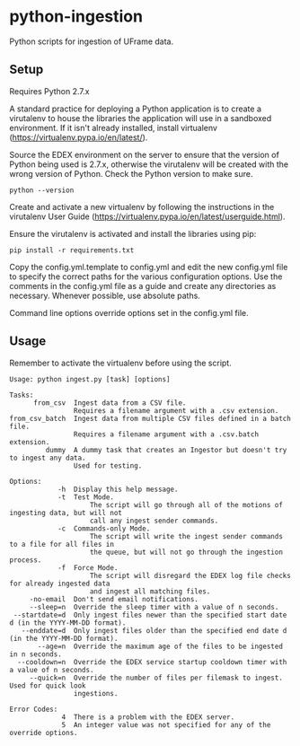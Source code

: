 # python-ingestion
Python scripts for ingestion of UFrame data.

## Setup 
Requires Python 2.7.x

A standard practice for deploying a Python application is to create a virutalenv to house the libraries the application will use in a sandboxed environment. If it isn't already installed, install virtualenv (https://virtualenv.pypa.io/en/latest/).

Source the EDEX environment on the server to ensure that the version of Python being used is 2.7.x, otherwise the virutalenv will be created with the wrong version of Python. Check the Python version to make sure.

    python --version

Create and activate a new virtualenv by following the instructions in the virutalenv User Guide (https://virtualenv.pypa.io/en/latest/userguide.html).

Ensure the virutalenv is activated and install the libraries using pip:

    pip install -r requirements.txt

Copy the config.yml.template to config.yml and edit the new config.yml file to specify the correct paths for the various configuration options. Use the comments in the config.yml file as a guide and create any directories as necessary. Whenever possible, use absolute paths.

Command line options override options set in the config.yml file.

## Usage

Remember to activate the virtualenv before using the script.

    Usage: python ingest.py [task] [options]

    Tasks:
          from_csv  Ingest data from a CSV file. 
                    Requires a filename argument with a .csv extension.
    from_csv_batch  Ingest data from multiple CSV files defined in a batch file.  
                    Requires a filename argument with a .csv.batch extension.
             dummy  A dummy task that creates an Ingestor but doesn't try to ingest any data. 
                    Used for testing.

    Options:
                -h  Display this help message.
                -t  Test Mode. 
                        The script will go through all of the motions of ingesting data, but will not 
                        call any ingest sender commands.
                -c  Commands-only Mode. 
                        The script will write the ingest sender commands to a file for all files in 
                        the queue, but will not go through the ingestion process.
                -f  Force Mode. 
                        The script will disregard the EDEX log file checks for already ingested data 
                        and ingest all matching files.
         -no-email  Don't send email notifications.
         --sleep=n  Override the sleep timer with a value of n seconds.
     --startdate=d  Only ingest files newer than the specified start date d (in the YYYY-MM-DD format).
       --enddate=d  Only ingest files older than the specified end date d (in the YYYY-MM-DD format).
           --age=n  Override the maximum age of the files to be ingested in n seconds.
      --cooldown=n  Override the EDEX service startup cooldown timer with a value of n seconds.
         --quick=n  Override the number of files per filemask to ingest. Used for quick look 
                    ingestions.

    Error Codes:
                 4  There is a problem with the EDEX server.
                 5  An integer value was not specified for any of the override options.
